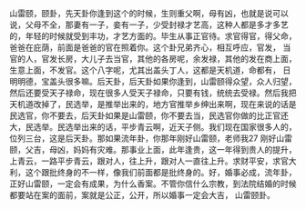 山雷颐，颐卦，先天卦你逢到这个的时候，生则重父啊，母有凶，也就是说可以说，父母不全，那妻有一子，妾有一子，少受封禄才艺高，这种人都是多才多艺的，年轻的时候就受到丰功，才艺方面的。毕生从事正官待。求官得官，得父命，爸爸在庇荫，前面是爸爸的官在照着你。这个卦兄弟齐心，相互呼应，官发， 当官的人，官发长房，大儿子去当官，其他的各房呢，余发禄，其他的发在商上面，生意上面，不发官。这个八字呢，尤其出盖头丁人，这都是天机道，命都有， 日明明德，宝盖头很多嘛。后天卦，后天卦如果你逢到，山雷颐得众望，众人归望，然后还要受天子禄命，现在很多人受天子禄命，只要有钱，统统去受禄。然后我把天机道改掉了，民选举，是推举出来的，地方官推举乡绅出来啊，现在来说的话是民选官，你不要去，后天卦如果是山雷颐，你不要去当，民选官你做的比正官还大，民选举。民选举出来的话，平步青云啊，近天子侧。我们现在国家很多人的，位列三台，这是后天卦。那如果流年卦，你那年刚好山雷颐，老师我27 刚好山雷颐，父吉，母凶，妈妈有灾难。那事业上面，此年逢贵，这一年得到贵人的提升，上青云，一路平步青云，跟对人，往上升，跟对人一直往上升。求财平安，求官大利，这个跟批终身的不一样，像我们前面都是批终身的。好，婚事必成，流年卦，正好山雷颐，一定会有成果，为什么香案。不管你信什么宗教，到法院结婚的时候都要站在案的面前，案就是公正，公开，所以婚事一定会大吉， 山雷颐卦。